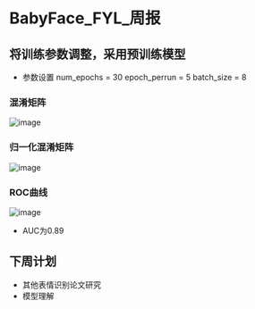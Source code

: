 ﻿# BabyFace_FYL_周报
## 将训练参数调整，采用预训练模型
* 参数设置 num_epochs = 30  epoch_perrun = 5 batch_size = 8
### 混淆矩阵
![image](https://github.com/fyl0109/DataScience/blob/master/BabyFace_FYL/source/data2confusionmwithoutnormalization2.png)
### 归一化混淆矩阵
![image](https://github.com/fyl0109/DataScience/blob/master/BabyFace_FYL/source/data2confusionmwithnormalization2.png)
### ROC曲线
![image](https://github.com/fyl0109/DataScience/blob/master/BabyFace_FYL/source/roccurveselection2.png)
* AUC为0.89
## 下周计划
* 其他表情识别论文研究
* 模型理解